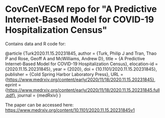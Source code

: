 # CovCenVECM repo for "A Predictive Internet-Based Model for COVID-19 Hospitalization Census"

Contains data and R code for:

@article {Turk2020.11.15.20231845,
	author = {Turk, Philip J and Tran, Thao P and Rose, Geoff A and McWilliams, Andrew D},
	title = {A Predictive Internet-Based Model for COVID-19 Hospitalization Census},
	elocation-id = {2020.11.15.20231845},
	year = {2020},
	doi = {10.1101/2020.11.15.20231845},
	publisher = {Cold Spring Harbor Laboratory Press},
	URL = {https://www.medrxiv.org/content/early/2020/11/18/2020.11.15.20231845},
	eprint = {https://www.medrxiv.org/content/early/2020/11/18/2020.11.15.20231845.full.pdf},
	journal = {medRxiv}
}

The paper can be accessed here: https://www.medrxiv.org/content/10.1101/2020.11.15.20231845v1
